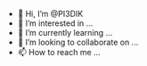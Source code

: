 - 👋 Hi, I’m @PI3DIK
- 👀 I’m interested in ...
- 🌱 I’m currently learning ...
- 💞️ I’m looking to collaborate on ...
- 📫 How to reach me ...

<!---
PI3DIK/PI3DIK is a ✨ special ✨ repository because its `README.md` (this file) appears on your GitHub profile.
You can click the Preview link to take a look at your changes.
--->
